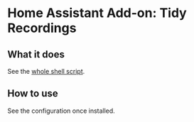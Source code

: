 # Home Assistant Add-on: Tidy Recordings

## What it does

See the [whole shell script](https://github.com/Erudition/home-assistant-addons/blob/main/tidy-recordings/rootfs/etc/services.d/example/run).


## How to use

See the configuration once installed.